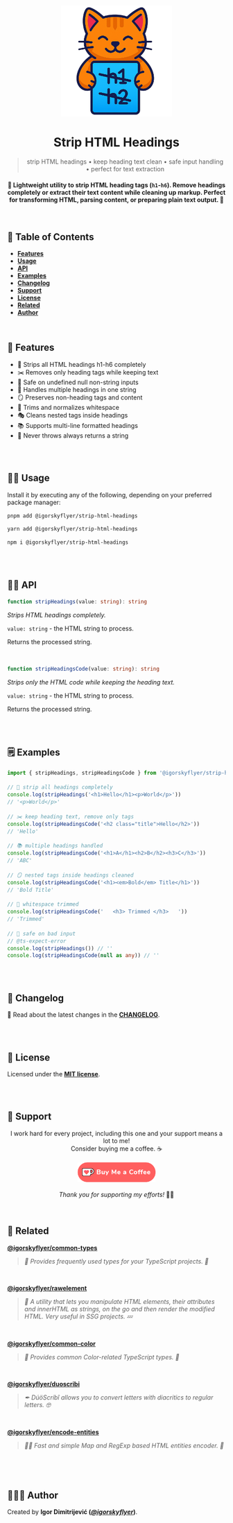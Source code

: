 <div align="center">
  <img src="https://raw.githubusercontent.com/igorskyflyer/npm-strip-html-headings/main/media/strip-html-headings.png" alt="Strip HTML Headings logo - sanitize HTML by stripping heading tags and preserving content" width="256" height="256">
  <h1>Strip HTML Headings</h1>
</div>

<blockquote align="center">
strip HTML headings • keep heading text clean • safe input handling • perfect for text extraction
</blockquote>

<h4 align="center">
  🍛 Lightweight utility to strip HTML heading tags (<code>h1</code>-<code>h6</code>). Remove headings completely or extract their text content while cleaning up markup. Perfect for transforming HTML, parsing content, or preparing plain text output. 🍤
</h4>

<br>

## 📃 Table of Contents

- [**Features**](#-features)
- [**Usage**](#-usage)
- [**API**](#-api)
- [**Examples**](#️-examples)
- [**Changelog**](#-changelog)
- [**Support**](#-support)
- [**License**](#-license)
- [**Related**](#-related)
- [**Author**](#-author)

<br>

## 🤖 Features

- 🧹 Strips all HTML headings h1-h6 completely  
- ✂️ Removes only heading tags while keeping text  
- 🧪 Safe on undefined null non-string inputs  
- 📏 Handles multiple headings in one string  
- 🪞 Preserves non-heading tags and content  
- 🧼 Trims and normalizes whitespace  
- 🎭 Cleans nested tags inside headings  
- 📚 Supports multi-line formatted headings  
- 🚫 Never throws always returns a string  

<br>
<br>

## 🕵🏼 Usage

Install it by executing any of the following, depending on your preferred package manager:

```bash
pnpm add @igorskyflyer/strip-html-headings
```

```bash
yarn add @igorskyflyer/strip-html-headings
```

```bash
npm i @igorskyflyer/strip-html-headings
```

<br>
<br>

## 🤹🏼 API

```ts
function stripHeadings(value: string): string
```

_Strips HTML headings completely._

`value: string` - the HTML string to process.

Returns the processed string.

<br>

```ts
function stripHeadingsCode(value: string): string
```

_Strips only the HTML code while keeping the heading text._

`value: string` - the HTML string to process.

Returns the processed string.

<br>
<br>

## 🗒️ Examples

```ts
import { stripHeadings, stripHeadingsCode } from '@igorskyflyer/strip-html-headings'

// 🧹 strip all headings completely
console.log(stripHeadings('<h1>Hello</h1><p>World</p>'))
// '<p>World</p>'

// ✂️ keep heading text, remove only tags
console.log(stripHeadingsCode('<h2 class="title">Hello</h2>'))
// 'Hello'

// 📚 multiple headings handled
console.log(stripHeadingsCode('<h1>A</h1><h2>B</h2><h3>C</h3>'))
// 'ABC'

// 🪞 nested tags inside headings cleaned
console.log(stripHeadingsCode('<h1><em>Bold</em> Title</h1>'))
// 'Bold Title'

// 🧼 whitespace trimmed
console.log(stripHeadingsCode('   <h3> Trimmed </h3>   '))
// 'Trimmed'

// 🚫 safe on bad input
// @ts-expect-error
console.log(stripHeadings()) // ''
console.log(stripHeadingsCode(null as any)) // ''
```

<br>
<br>

## 📝 Changelog

📑 Read about the latest changes in the [**CHANGELOG**](https://github.com/igorskyflyer/npm-strip-html-headings/blob/main/CHANGELOG.md).

<br>
<br>

## 🪪 License

Licensed under the [**MIT license**](https://github.com/igorskyflyer/npm-strip-html-headings/blob/main/LICENSE).

<br>
<br>

## 💖 Support

<div align="center">
  I work hard for every project, including this one and your support means a lot to me!
  <br>
  Consider buying me a coffee. ☕
  <br>
  <br>
  <a href="https://ko-fi.com/igorskyflyer" target="_blank"><img src="https://raw.githubusercontent.com/igorskyflyer/igorskyflyer/main/assets/ko-fi.png" alt="Donate to igorskyflyer" width="180" height="46"></a>
  <br>
  <br>
  <em>Thank you for supporting my efforts!</em> 🙏😊
</div>

<br>
<br>

## 🧬 Related

[**@igorskyflyer/common-types**](https://www.npmjs.com/package/@igorskyflyer/common-types)

> _🔦 Provides frequently used types for your TypeScript projects. 🦄_

<br>

[**@igorskyflyer/rawelement**](https://www.npmjs.com/package/@igorskyflyer/rawelement)

> _🐯 A utility that lets you manipulate HTML elements, their attributes and innerHTML as strings, on the go and then render the modified HTML. Very useful in SSG projects. 💤_

<br>

[**@igorskyflyer/common-color**](https://www.npmjs.com/package/@igorskyflyer/common-color)

> _🎨 Provides common Color-related TypeScript types. 🌈_

<br>

[**@igorskyflyer/duoscribi**](https://www.npmjs.com/package/@igorskyflyer/duoscribi)

> _✒ DúöScríbî allows you to convert letters with diacritics to regular letters. 🤓_

<br>

[**@igorskyflyer/encode-entities**](https://www.npmjs.com/package/@igorskyflyer/encode-entities)

> _🏃‍♂️ Fast and simple Map and RegExp based HTML entities encoder. 🍁_

<br>
<br>
<br>

## 👨🏻‍💻 Author
Created by **Igor Dimitrijević ([*@igorskyflyer*](https://github.com/igorskyflyer/))**.
